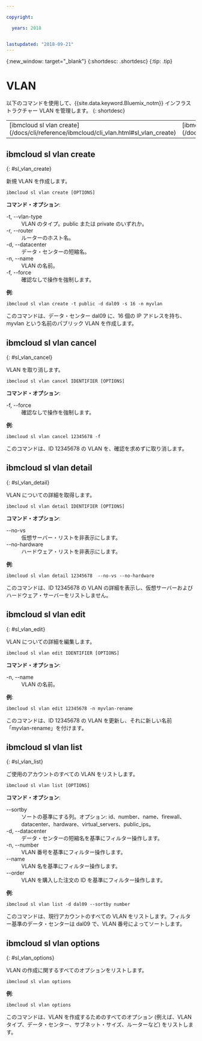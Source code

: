 ```yaml
---

copyright:

  years: 2018


lastupdated: "2018-09-21"
---
```


{:new_window: target="_blank"}
{:shortdesc: .shortdesc}
{:tip: .tip}

# VLAN

以下のコマンドを使用して、{{site.data.keyword.Bluemix_notm}} インフラストラクチャー VLAN を管理します。
{: shortdesc}

<table summary="コマンドの詳細情報を表示するリンクが含まれたアルファベット順の {{site.data.keyword.Bluemix_notm}} インフラストラクチャー VLAN コマンド">
 <thead>
 </thead>
 <tbody>
 <tr>
 <td>[ibmcloud sl vlan create](/docs/cli/reference/ibmcloud/cli_vlan.html#sl_vlan_create)</td>
 <td>[ibmcloud sl vlan cancel](/docs/cli/reference/ibmcloud/cli_vlan.html#sl_vlan_cancel)</td>
 <td>[ibmcloud sl vlan detail](/docs/cli/reference/ibmcloud/cli_vlan.html#sl_vlan_detail)</td>
 <td>[ibmcloud sl vlan edit](/docs/cli/reference/ibmcloud/cli_vlan.html#sl_vlan_edit)</td>
 <td>[ibmcloud sl vlan list](/docs/cli/reference/ibmcloud/cli_vlan.html#sl_vlan_list)</td>
 <td>[ibmcloud sl vlan options](/docs/cli/reference/ibmcloud/cli_vlan.html#sl_vlan_options)</td>
 </tr>
   </tbody>
 </table>

 ## ibmcloud sl vlan create
{: #sl_vlan_create}

新規 VLAN を作成します。
```
ibmcloud sl vlan create [OPTIONS]
```

<strong>コマンド・オプション</strong>:
<dl>
<dt>-t, --vlan-type</dt>
<dd>VLAN のタイプ。public または private のいずれか。</dd>
<dt>-r, --router</dt>
<dd>ルーターのホスト名。</dd>
<dt>-d, --datacenter</dt>
<dd>データ・センターの短縮名。</dd>
<dt>-n, --name</dt>
<dd>VLAN の名前。</dd>
<dt>-f, --force</dt>
<dd>確認なしで操作を強制します。</dd>
</dl>

**例**:
```
ibmcloud sl vlan create -t public -d dal09 -s 16 -n myvlan
```
このコマンドは、データ・センター dal09 に、16 個の IP アドレスを持ち、myvlan という名前のパブリック VLAN を作成します。

## ibmcloud sl vlan cancel
{: #sl_vlan_cancel}

VLAN を取り消します。
```
ibmcloud sl vlan cancel IDENTIFIER [OPTIONS]
```

<strong>コマンド・オプション</strong>:
<dl>
<dt>-f, --force</dt>
<dd>確認なしで操作を強制します。</dd>
</dl>

**例**:
```
ibmcloud sl vlan cancel 12345678 -f
```
このコマンドは、ID 12345678 の VLAN を、確認を求めずに取り消します。

## ibmcloud sl vlan detail
{: #sl_vlan_detail}

VLAN についての詳細を取得します。
```
ibmcloud sl vlan detail IDENTIFIER [OPTIONS]
```

<strong>コマンド・オプション</strong>:
<dl>
<dt>--no-vs</dt>
<dd>仮想サーバー・リストを非表示にします。</dd>
<dt>--no-hardware</dt>
<dd>ハードウェア・リストを非表示にします。</dd>
</dl>

**例**:
```
ibmcloud sl vlan detail 12345678  --no-vs --no-hardware
```
このコマンドは、ID 12345678 の VLAN の詳細を表示し、仮想サーバーおよびハードウェア・サーバーをリストしません。

## ibmcloud sl vlan edit
{: #sl_vlan_edit}

VLAN についての詳細を編集します。
```
ibmcloud sl vlan edit IDENTIFIER [OPTIONS]
```

<strong>コマンド・オプション</strong>:
<dl>
<dt>-n, --name</dt>
<dd>VLAN の名前。</dd>
</dl>

**例**:
```
ibmcloud sl vlan edit 12345678 -n myvlan-rename
```
このコマンドは、ID 12345678 の VLAN を更新し、それに新しい名前「myvlan-rename」を付けます。

## ibmcloud sl vlan list
{: #sl_vlan_list}

ご使用のアカウントのすべての VLAN をリストします。
```
ibmcloud sl vlan list [OPTIONS]
```

<strong>コマンド・オプション</strong>:
<dl>
<dt>--sortby</dt>
<dd>ソートの基準にする列。オプション: id、number、name、firewall、datacenter、hardware、virtual_servers、public_ips。</dd>
<dt>-d, --datacenter</dt>
<dd>データ・センターの短縮名を基準にフィルター操作します。</dd>
<dt>-n, --number</dt>
<dd>VLAN 番号を基準にフィルター操作します。</dd>
<dt>--name</dt>
<dd>VLAN 名を基準にフィルター操作します。</dd>
<dt>--order</dt>
<dd>VLAN を購入した注文の ID を基準にフィルター操作します。</dd>
</dl>

**例**:
```
ibmcloud sl vlan list -d dal09 --sortby number
```
このコマンドは、現行アカウントのすべての VLAN をリストします。フィルター基準のデータ・センターは dal09 で、VLAN 番号によってソートします。

## ibmcloud sl vlan options
{: #sl_vlan_options}

VLAN の作成に関するすべてのオプションをリストします。
```
ibmcloud sl vlan options
```


**例**:
```
ibmcloud sl vlan options
```
このコマンドは、VLAN を作成するためのすべてのオプション (例えば、VLAN タイプ、データ・センター、サブネット・サイズ、ルーターなど) をリストします。
